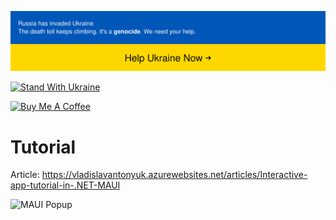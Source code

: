 [![Stand With Ukraine](https://raw.githubusercontent.com/vshymanskyy/StandWithUkraine/main/banner2-direct.svg)](https://stand-with-ukraine.pp.ua)

[![Stand With Ukraine](https://img.shields.io/badge/made_in-ukraine-ffd700.svg?labelColor=0057b7)](https://stand-with-ukraine.pp.ua)

[![Buy Me A Coffee](https://cdn.buymeacoffee.com/buttons/v2/default-blue.png)](https://www.buymeacoffee.com/vlad.antonyuk)

# Tutorial

Article: https://vladislavantonyuk.azurewebsites.net/articles/Interactive-app-tutorial-in-.NET-MAUI

![MAUI Popup](https://ik.imagekit.io/VladislavAntonyuk/vladislavantonyuk/articles/19/simple-popup.png)